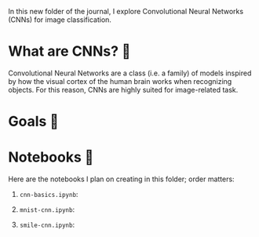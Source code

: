 In this new folder of the journal, I explore Convolutional Neural Networks (CNNs) for image classification.

# What are CNNs? 💭

Convolutional Neural Networks are a class (i.e. a family) of models inspired by how the visual cortex of the human brain works when recognizing objects. For this reason, CNNs are highly suited for image-related task.

# Goals 🎯

# Notebooks 📓

Here are the notebooks I plan on creating in this folder; order matters:

1. `cnn-basics.ipynb`:

2. `mnist-cnn.ipynb`:

3. `smile-cnn.ipynb`:
